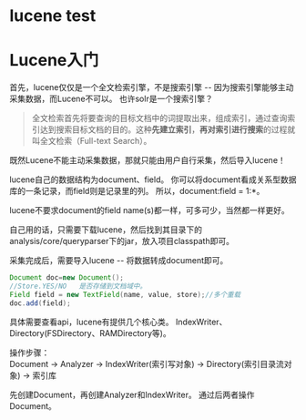 # lucene test

# Lucene入门

首先，lucene仅仅是一个全文检索引擎，不是搜索引擎 -- 因为搜索引擎能够主动采集数据，而Lucene不可以。
也许solr是一个搜索引擎？

>全文检索首先将要查询的目标文档中的词提取出来，组成索引，通过查询索引达到搜索目标文档的目的。这种**先建立索引**，**再对索引进行搜索**的过程就叫全文检索（Full-text Search）。

既然Lucene不能主动采集数据，那就只能由用户自行采集，然后导入lucene！

lucene自己的数据结构为document、field。
你可以将document看成关系型数据库的一条记录，而field则是记录里的列。
所以，document:field = 1:*。

lucene不要求document的field name(s)都一样，可多可少，当然都一样更好。

自己用的话，只需要下载lucene，然后找到其目录下的 analysis/core/queryparser下的jar，放入项目classpath即可。

采集完成后，需要导入lucene -- 将数据转成document即可。

```java
Document doc=new Document();
//Store.YES/NO   是否存储到文档域中。
Field field = new TextField(name, value, store);//多个重载
doc.add(field);
```


具体需要查看api，lucene有提供几个核心类。
IndexWriter、Directory(FSDirectory、RAMDirectory等)。


操作步骤：  
Document -> Analyzer -> IndexWriter(索引写对象) -> Directory(索引目录流对象) -> 索引库

先创建Document，再创建Analyzer和IndexWriter。
通过后两者操作Document。